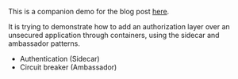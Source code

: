 This is a companion demo for the blog post [here](https://www.feval.ca/post/sidecars).

It is trying to demonstrate how to add an authorization layer over an unsecured application
through containers, using the sidecar and ambassador patterns.


- Authentication (Sidecar)
- Circuit breaker (Ambassador)